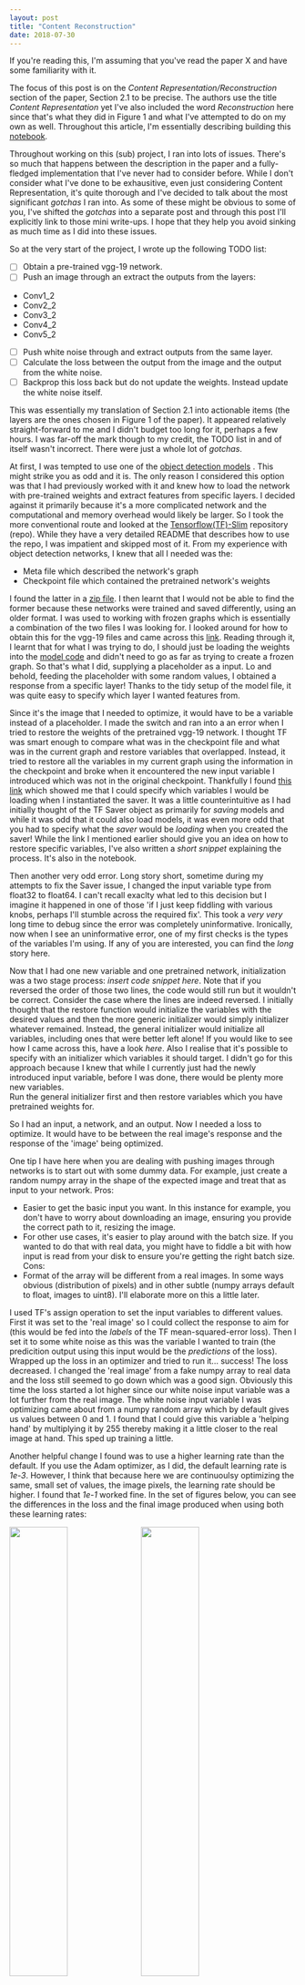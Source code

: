 ```yaml
---
layout: post
title: "Content Reconstruction"
date: 2018-07-30
---
```


If you're reading this, I'm assuming that you've read the paper X and have some familiarity with it. 

The focus of this post is on the _Content Representation/Reconstruction_ section of the paper, Section 2.1 to be precise. The authors use the title _Content Representation_ yet I've also included the word _Reconstruction_ here since that's what they did in Figure 1 and what I've attempted to do on my own as well. Throughout this article, I'm essentially describing building this [notebook](http://localhost:8888/notebooks/content_recs.ipynb# "Content Reconstruction"). 

Throughout working on this (sub) project, I ran into lots of issues. There's so much that happens between the description in the paper and a fully-fledged implementation that I've never had to consider before. While I don't consider what I've done to be exhausitive, even just considering Content Representation, it's quite thorough and I've decided to talk about the most significant _gotchas_ I ran into. As some of these might be obvious to some of you, I've shifted the _gotchas_ into a separate post and through this post I'll explicitly link to those mini write-ups. I hope that they help you avoid sinking as much time as I did into these issues. 

So at the very start of the project, I wrote up the following TODO list: 
- [ ] Obtain a pre-trained vgg-19 network. 
- [ ] Push an image through an extract the outputs from the layers: 
* Conv1_2
* Conv2_2
* Conv3_2
* Conv4_2
* Conv5_2
- [ ] Push white noise through and extract outputs from the same layer. 
- [ ] Calculate the loss between the output from the image and the output from the white noise. 
- [ ] Backprop this loss back but do not update the weights. Instead update the white noise itself. 

This was essentially my translation of Section 2.1 into actionable items (the layers are the ones chosen in Figure 1 of the paper). It appeared relatively straight-forward to me and I didn't budget too long for it, perhaps a few hours. 
I was far-off the mark though to my credit, the TODO list in and of itself wasn't incorrect. There were just a whole lot of _gotchas_. 

At first, I was tempted to use one of the [object detection models](https://github.com/tensorflow/models/blob/master/research/object_detection/g3doc/detection_model_zoo.md "TF detection model zoo") . This might strike you as odd and it is. The only reason I considered this option was that I had previously worked with it and knew how to load the network with pre-trained weights and extract features from specific layers. I decided against it primarily because it's a more complicated network and the computational and memory overhead would likely be larger. 
So I took the more conventional route and looked at the [Tensorflow(TF)-Slim](https://github.com/tensorflow/models/tree/master/research/slim "TF-Slim image classification model library") repository (repo). While they have a very detailed README that describes how to use the repo, I was impatient and skipped most of it. From my experience with object detection networks, I knew that all I needed was the:
* Meta file which described the network's graph
* Checkpoint file which contained the pretrained network's weights

I found the latter in a [zip file](http://download.tensorflow.org/models/vgg_19_2016_08_28.tar.gz "vgg_19_2016_08_28.tar.gz"). I then learnt that I would not be able to find the former because these networks were trained and saved differently, using an older format. I was used to working with frozen graphs which is essentially a combination of the two files I was looking for. I looked around for how to obtain this for the vgg-19 files and came across this [link](https://github.com/tensorflow/tensorflow/issues/7172 "TF issue #7172"). 
Reading through it, I learnt that for what I was trying to do, I should just be loading the weights into the [model code](https://github.com/tensorflow/models/blob/master/research/slim/nets/vgg.py "VGG19 model code") and didn't need to go as far as trying to create a frozen graph. So that's what I did, supplying a placeholder as a input. 
Lo and behold, feeding the placeholder with some random values, I obtained a response from a specific layer! Thanks to the tidy setup of the model file, it was quite easy to specify which layer I wanted features from. 

Since it's the image that I needed to optimize, it would have to be a variable instead of a placeholder. I made the switch and ran into a an error when I tried to restore the weights of the pretrained vgg-19 network. I thought TF was smart enough to compare what was in the checkpoint file and what was in the current graph and restore variables that overlapped. Instead, it tried to restore all the variables in my current graph using the information in the checkpoint and broke when it encountered the new input variable I introduced which was not in the original checkpoint. Thankfully I found [this link](https://stackoverflow.com/a/47917561 "Thank you StackOverflow!") which showed me that I could specify which variables I would be loading when I instantiated the saver. It was a little counterintuitive as I had initially thought of the TF Saver object as primarily for _saving_ models and while it was odd that it could also load models, it was even more odd that you had to specify what the _saver_ would be _loading_ when you created the saver! While the link I mentioned earlier should give you an idea on how to restore specific variables, I've also written a *short snippet* explaining the process. It's also in the notebook. 

Then another very odd error. Long story short, sometime during my attempts to fix the Saver issue, I changed the input variable type from float32 to float64. I can't recall exaclty what led to this decision but I imagine it happened in one of those 'if I just keep fiddling with various knobs, perhaps I'll stumble across the required fix'. This took a _very_ *very* long time to debug since the error was completely uninformative. Ironically, now when I see an uninformative error, one of my first checks is the types of the variables I'm using. If any of you are interested, you can find the *long* story here. 

Now that I had one new variable and one pretrained network, initialization was a two stage process:
*insert code snippet here*. 
Note that if you reversed the order of those two lines, the code would still run but it wouldn't be correct. 
Consider the case where the lines are indeed reversed. I initially thought that the restore function would initialize the variables with the desired values and then the more generic initializer would simply initializer whatever remained. Instead, the general initializer would initialize all variables, including ones that were better left alone! If you would like to see how I came across this, have a look *here*.
Also I realise that it's possible to specify with an initializer which variables it should target. I didn't go for this approach because I knew that while I currently just had the newly introduced input variable, before I was done, there would be plenty more new variables.  
Run the general initializer first and then restore variables which you have pretrained weights for. 

So I had an input, a network, and an output. Now I needed a loss to optimize. It would have to be between the real image's response and the response of the 'image' being optimized. 

One tip I have here when you are dealing with pushing images through networks is to start out with some dummy data. For example, just create a random numpy array in the shape of the expected image and treat that as input to your network. 
Pros:
* Easier to get the basic input you want. In this instance for example, you don't have to worry about downloading an image, ensuring you provide the correct path to it, resizing the image.
* For other use cases, it's easier to play around with the batch size. If you wanted to do that with real data, you might have to fiddle a bit with how input is read from your disk to ensure you're getting the right batch size.
Cons: 
* Format of the array will be different from a real images. In some ways obvious (distribution of pixels) and in other subtle (numpy arrays default to float, images to uint8). I'll elaborate more on this a little later. 

I used TF's assign operation to set the input variables to different values. First it was set to the 'real image' so I could collect the response to aim for (this would be fed into the _labels_ of the TF mean-squared-error loss). Then I set it to some white noise as this was the variable I wanted to train (the predicition output using this input would be the _predictions_ of the loss). Wrapped up the loss in an optimizer and tried to run it... success! The loss decreased. I changed the 'real image' from a fake numpy array to real data and the loss still seemed to go down which was a good sign. Obviously this time the loss started a lot higher since our white noise input variable was a lot further from the real image. The white noise input variable I was optimizing came about from a numpy random array which by default gives us values between 0 and 1. I found that I could give this variable a 'helping hand' by multiplying it by 255 thereby making it a little closer to the real image at hand. This sped up training a little. 

Another helpful change I found was to use a higher learning rate than the default. If you use the Adam optimizer, as I did, the default learning rate is *1e-3*. However, I think that because here we are continuoulsy optimizing the same, small set of values, the image pixels, the learning rate should be higher. I found that *1e-1* worked fine. In the set of figures below, you can see the differences in the loss and the final image produced when using both these learning rates: 

<img src="/ashwindcruz.github.io/resources/images/2018-07-30-content-reconstruction/lr_final_large.png" width="45%"></img> <img src="https://cloud.githubusercontent.com/assets/4307137/10105290/2a183f3a-63ae-11e5-9380-50d9f6d8afd6.png" width="45%"></img> <img src="https://cloud.githubusercontent.com/assets/4307137/10105284/26aa7ad4-63ae-11e5-88b7-bc523a095c9f.png" width="45%"></img> <img src="https://cloud.githubusercontent.com/assets/4307137/10105288/28698fae-63ae-11e5-8ba7-a62360a8e8a7.png" width="45%"></img>


[here]({{ site.url }})
It's almost never sufficient to look at the loss to determine if your model is working correctly. The great thing about working with images is that you can always visually inspect the progress along the way and it should make some sense. I viewed the optimized image at a few points during the training and realised that things weren't quite adding up. The images I was viewing in the notebook mostly looked like noise, especially if I tried to reconstruct the image based on deeper features. However, the images I was saving to disk with cv2 looked much better. At the time, I put this down to a missing gap in understanding between plt and notebook interactions. 

I realised that I needed some heavier debugging and decided it was time to set up one of my favourite tools: Tensorboard. 
If you use TF, I would highly recommend using Tensorboard. Even if you're just interested in the loss and won't be visualizing any images along the way, use Tensorboard. 

I'll talk about the full benefits of Tensorboard in another *post* but I'll mention briefly here how I used it. 

For this project, here are the three ways I used Tensorboard: 
* Plotting the loss
* Images throughout training
* Visual depiction of the graph

Viewing the loss was fairly straightforward in this instance since there was only one loss (i.e. no validation) and it was for the same input each time. 
The images I saw more closely matched the images I had saved to disk rather that those I was trying to display within the notebook which was a healthy confirmation that I was probably doing the right thing. There were some slight differences between the disk and Tensorboard images which I would later figure out were due to the way I was saving images with cv2. It was definitely a bit of a _gotcha_. 
Finally, by looking at the *graph*, I could confirm that everything was hooked up the way I wanted it to be. One tip here is to name all your variables. I sometimes forget to do this and it comes back to bite me when I'm trying to access a particular node of a saved graph. It also makes debugging the graph slightly harder. For example, consider the two graphs *below*. Specific names are so much more helpful compared to generic 'Variables'. 

With all the connections looking fine and the image transforming as expected, I spent some time digging into the plt and cv2 libraries to make sure I could obtain the same images at a given time step for different methods: plt, cv2, and tensorboard. You can read about that *here*. 

Finally, the *figure below* shows my notebook's take on the images produced in the Content Reconstruction bit of Figure 1. 

Overall, I probably spent about 20 hours coming up with this notebook. There were a few time consuming things that I left out (e.g. a brief dally with TF Eager, losing some unsaved work at one point and having to rewrite, ...) but this post covers most of what I did. 
That's it for now! Next up will be Style Representation/Reconstruction which I'll link to once it's up and ready! 